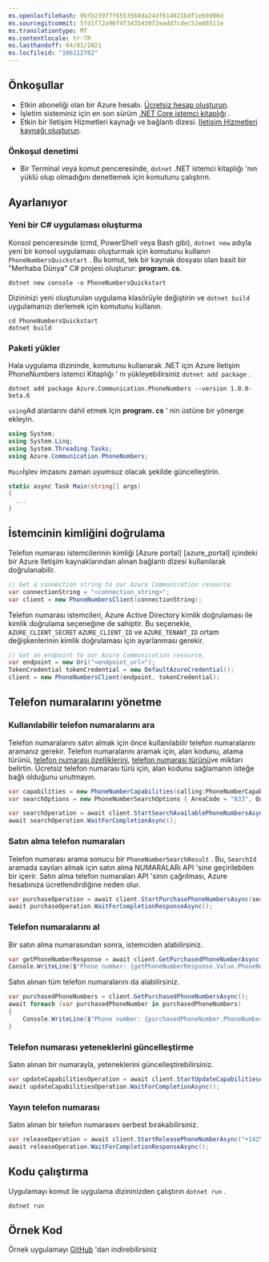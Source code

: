 ```yaml
---
ms.openlocfilehash: 0bfb23977f6553568da24df614621bdf1eb9d06d
ms.sourcegitcommit: 5fd1f72a96f4f343543072eadd7cdec52e86511e
ms.translationtype: MT
ms.contentlocale: tr-TR
ms.lasthandoff: 04/01/2021
ms.locfileid: "106112782"
---
```

## <a name="prerequisites"></a>Önkoşullar

- Etkin aboneliği olan bir Azure hesabı. [Ücretsiz hesap oluşturun](https://azure.microsoft.com/free/?WT.mc_id=A261C142F).
- İşletim sisteminiz için en son sürüm [.NET Core istemci kitaplığı](https://dotnet.microsoft.com/download/dotnet-core) .
- Etkin bir Iletişim Hizmetleri kaynağı ve bağlantı dizesi. [Iletişim Hizmetleri kaynağı oluşturun](../../create-communication-resource.md).

### <a name="prerequisite-check"></a>Önkoşul denetimi

- Bir Terminal veya komut penceresinde, `dotnet` .NET istemci kitaplığı 'nın yüklü olup olmadığını denetlemek için komutunu çalıştırın.

## <a name="setting-up"></a>Ayarlanıyor

### <a name="create-a-new-c-application"></a>Yeni bir C# uygulaması oluşturma

Konsol penceresinde (cmd, PowerShell veya Bash gibi), `dotnet new` adıyla yeni bir konsol uygulaması oluşturmak için komutunu kullanın `PhoneNumbersQuickstart` . Bu komut, tek bir kaynak dosyası olan basit bir "Merhaba Dünya" C# projesi oluşturur: **program. cs**.

```console
dotnet new console -o PhoneNumbersQuickstart
```

Dizininizi yeni oluşturulan uygulama klasörüyle değiştirin ve `dotnet build` uygulamanızı derlemek için komutunu kullanın.

```console
cd PhoneNumbersQuickstart
dotnet build
```

### <a name="install-the-package"></a>Paketi yükler

Hala uygulama dizininde, komutunu kullanarak .NET için Azure Iletişim PhoneNumbers istemci Kitaplığı ' nı yükleyebilirsiniz `dotnet add package` .

```console
dotnet add package Azure.Communication.PhoneNumbers --version 1.0.0-beta.6
```

`using`Ad alanlarını dahil etmek Için **program. cs** ' nin üstüne bir yönerge ekleyin.

```csharp
using System;
using System.Linq;
using System.Threading.Tasks;
using Azure.Communication.PhoneNumbers;
```

`Main`İşlev imzasını zaman uyumsuz olacak şekilde güncelleştirin.

```csharp
static async Task Main(string[] args)
{
  ...
}
```

## <a name="authenticate-the-client"></a>İstemcinin kimliğini doğrulama

Telefon numarası istemcilerinin kimliği [Azure portal] [azure_portal] içindeki bir Azure Iletişim kaynaklarından alınan bağlantı dizesi kullanılarak doğrulanabilir.

```csharp
// Get a connection string to our Azure Communication resource.
var connectionString = "<connection_string>";
var client = new PhoneNumbersClient(connectionString);
```

Telefon numarası istemcileri, Azure Active Directory kimlik doğrulaması ile kimlik doğrulama seçeneğine de sahiptir. Bu seçenekle, `AZURE_CLIENT_SECRET` `AZURE_CLIENT_ID` ve `AZURE_TENANT_ID` ortam değişkenlerinin kimlik doğrulaması için ayarlanması gerekir.

```csharp
// Get an endpoint to our Azure Communication resource.
var endpoint = new Uri("<endpoint_url>");
TokenCredential tokenCredential = new DefaultAzureCredential();
client = new PhoneNumbersClient(endpoint, tokenCredential);
```

## <a name="manage-phone-numbers"></a>Telefon numaralarını yönetme

### <a name="search-for-available-phone-numbers"></a>Kullanılabilir telefon numaralarını ara

Telefon numaralarını satın almak için önce kullanılabilir telefon numaralarını aramanız gerekir. Telefon numaralarını aramak için, alan kodunu, atama türünü, [telefon numarası özelliklerini](../../../concepts/telephony-sms/plan-solution.md#phone-number-capabilities-in-azure-communication-services), [telefon numarası türünü](../../../concepts/telephony-sms/plan-solution.md#phone-number-types-in-azure-communication-services)ve miktarı belirtin. Ücretsiz telefon numarası türü için, alan kodunu sağlamanın isteğe bağlı olduğunu unutmayın.

```csharp
var capabilities = new PhoneNumberCapabilities(calling:PhoneNumberCapabilityType.None, sms:PhoneNumberCapabilityType.Outbound);
var searchOptions = new PhoneNumberSearchOptions { AreaCode = "833", Quantity = 1 };

var searchOperation = await client.StartSearchAvailablePhoneNumbersAsync("US", PhoneNumberType.TollFree, PhoneNumberAssignmentType.Application, capabilities, searchOptions);
await searchOperation.WaitForCompletionAsync();
```

### <a name="purchase-phone-numbers"></a>Satın alma telefon numaraları

Telefon numarası arama sonucu bir `PhoneNumberSearchResult` . Bu, `SearchId` aramada sayıları almak için satın alma NUMARALARı API 'sine geçirilebilen bir içerir. Satın alma telefon numaraları API 'sinin çağrılması, Azure hesabınıza ücretlendirdiğine neden olur.

```csharp
var purchaseOperation = await client.StartPurchasePhoneNumbersAsync(searchOperation.Value.SearchId);
await purchaseOperation.WaitForCompletionResponseAsync();
```

### <a name="get-phone-numbers"></a>Telefon numaralarını al

Bir satın alma numarasından sonra, istemciden alabilirsiniz.
```csharp
var getPhoneNumberResponse = await client.GetPurchasedPhoneNumberAsync("+14255550123");
Console.WriteLine($"Phone number: {getPhoneNumberResponse.Value.PhoneNumber}, country code: {getPhoneNumberResponse.Value.CountryCode}");
```

Satın alınan tüm telefon numaralarını da alabilirsiniz.
``` csharp
var purchasedPhoneNumbers = client.GetPurchasedPhoneNumbersAsync();
await foreach (var purchasedPhoneNumber in purchasedPhoneNumbers)
{
    Console.WriteLine($"Phone number: {purchasedPhoneNumber.PhoneNumber}, country code: {purchasedPhoneNumber.CountryCode}");
}
```

### <a name="update-phone-number-capabilities"></a>Telefon numarası yeteneklerini güncelleştirme

Satın alınan bir numarayla, yeteneklerini güncelleştirebilirsiniz.

````csharp
var updateCapabilitiesOperation = await client.StartUpdateCapabilitiesAsync("+14255550123", calling: PhoneNumberCapabilityType.Outbound, sms: PhoneNumberCapabilityType.InboundOutbound);
await updateCapabilitiesOperation.WaitForCompletionAsync();
````


### <a name="release-phone-number"></a>Yayın telefon numarası

Satın alınan bir telefon numarasını serbest bırakabilirsiniz.

````csharp
var releaseOperation = await client.StartReleasePhoneNumberAsync("+14255550123");
await releaseOperation.WaitForCompletionResponseAsync();
````

## <a name="run-the-code"></a>Kodu çalıştırma

Uygulamayı komut ile uygulama dizininizden çalıştırın `dotnet run` .

```console
dotnet run
```

## <a name="sample-code"></a>Örnek Kod

Örnek uygulamayı [GitHub](https://github.com/Azure-Samples/communication-services-dotnet-quickstarts/tree/main/PhoneNumbers) 'dan indirebilirsiniz
